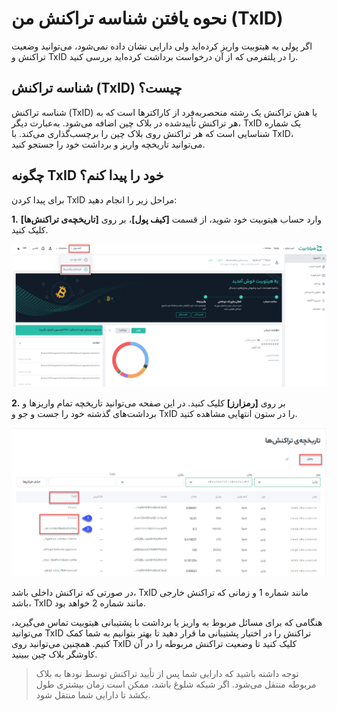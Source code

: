 # نحوه یافتن شناسه تراکنش من (TxID)
اگر پولی به هیتوبیت واریز کرده‌اید ولی دارایی نشان داده نمی‌شود، می‌توانید وضعیت تراکنش و TxID را در پلتفرمی که از آن درخواست برداشت کرده‌اید بررسی کنید.

## شناسه تراکنش (TxID) چیست؟

شناسه تراکنش (TxID) یا هش تراکنش یک رشته منحصربه‌فرد از کاراکترها است که به هر تراکنش تأییدشده در بلاک چین اضافه می‌شود. به‌عبارت دیگر، TxID یک شماره شناسایی است که هر تراکنش روی بلاک چین را برچسب‌گذاری می‌کند. با TxID، می‌توانید تاریخچه واریز و برداشت خود را جستجو کنید.

## چگونه TxID خود را پیدا کنم؟

برای پیدا کردن TxID مراحل زیر را انجام دهید:

**1.** وارد حساب هیتوبیت خود شوید، از قسمت **[کیف پول]**، بر روی **[تاریخچه‌‌ی تراکنش‌ها]** کلیک کنید.

![منو کیف پول تاریخچه تراکنش‌ها](./Images/How-to-Find-My-Transaction-ID-TxID2.png)

**2.** بر روی **[رمزارز]** کلیک کنید. در این صفحه می‌توانید تاریخچه تمام واریزها و برداشت‌های گذشته خود را جست و جو و TxID را در ستون انتهایی مشاهده کتید.

![تاریخچه تراکنش‌ها](./Images/find-txid.png)

در صورتی که تراکنش داخلی باشد، TxID مانند شماره 1 و زمانی که تراکنش خارجی باشد، TxID مانند شماره 2 خواهد بود.   

هنگامی که برای مسائل مربوط به واریز یا برداشت با پشتیبانی هیتوبیت تماس می‌گیرید، می‌توانید TxID تراکنش را در اختیار پشتیبانی ما قرار دهید تا بهتر بتوانیم به شما کمک کنیم. 
همچنین می‌توانید روی TxID کلیک کنید تا وضعیت تراکنش مربوطه را در آن کاوشگر بلاک چین ببینید.


> توجه داشته باشید که دارایی شما پس از تأیید تراکنش توسط نودها به بلاک مربوطه منتقل می‌شود. اگر شبکه شلوغ باشد، ممکن است زمان بیشتری طول بکشد تا دارایی شما منتقل شود.

